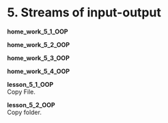 <h1> 5. Streams of input-output </h1>

<p>
<b> home_work_5_1_OOP </b><br>

</p>

<p>
<b> home_work_5_2_OOP </b><br>

</p>

<p>
<b> home_work_5_3_OOP </b><br>

</p>

<p>
<b> home_work_5_4_OOP </b><br>

</p>

<p>
<b> lesson_5_1_OOP </b><br>
Copy File.
</p>

<p>
<b> lesson_5_2_OOP </b><br>
Copy folder.
</p>